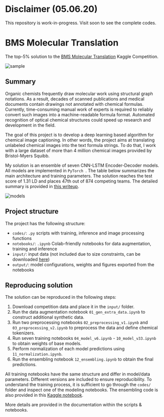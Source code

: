 # Disclaimer (05.06.20)

This repository is work-in-progress. Visit soon to see the complete codes.



# BMS Molecular Translation

The top-5% solution to the [BMS Molecular Translation](https://www.kaggle.com/c/bms-molecular-translation) Kaggle Competition.

![sample](https://i.postimg.cc/sghDH7f9/Screen-2021-06-04-at-09-38-30.jpg)


## Summary

Organic chemists frequently draw molecular work using structural graph notations. As a result, decades of scanned publications and medical documents contain drawings not annotated with chemical formulas. Currently, time-consuming manual work of experts is required to reliably convert such images into a machine-readable formula format. Automated recognition of optical chemical structures could speed up research and development in the field.

The goal of this project is to develop a deep learning based algorithm for chemical image captioning. In other words, the project aims at translating unlabeled chemical images into the text formula strings. To do that, I work with a large dataset of more than 4 million chemical images provided by Bristol-Myers Squibb.

My solution is an ensemble of seven CNN-LSTM Encoder-Decoder models. All models are implemented in `PyTorch `. The table below summarizes the main architecture and training parameters. The solution reaches the test score of 1.31 LD and places 47th out of 874 competing teams. The detailed summary is provided in [this writeup](https://www.kaggle.com/c/bms-molecular-translation/discussion/243845).

![models](https://i.postimg.cc/cLrTp1Pc/Screen-2021-06-04-at-10-17-02.jpg)


## Project structure

The project has the following structure:
- `codes/`: `.py` scripts with training, inference and image processing functions
- `notebooks/`: `.ipynb` Colab-friendly notebooks for data augmentation, training and inference
- `input/`: input data (not included due to size constraints, can be downloaded [here](https://www.kaggle.com/c/bms-molecular-translation))
- `output/`: model configurations, weights and figures exported from the notebooks


## Reproducing solution

The solution can be reproduced in the following steps:
1. Download competition data and place it in the `input/` folder.
2. Run the data augmentation notebook `01_gen_extra_data.ipynb` to construct additional synthetic data.
3. Run two preprocessing notebooks `02_preprocessing_v1.ipynb` and `03_preprocessing_v2.ipynb` to preprocess the data and define chemical tokenizers.
4. Run seven training notebooks `04_model_v6.ipynb` - `10_model_v33.ipynb` to obtain weights of base models. 
5. Perform normalization of each model predictions using `11_normalization.ipynb`.
6. Run the ensembling notebook `12_ensembling.ipynb` to obtain the final predictions.

All training notebooks have the same structure and differ in model/data parameters. Different versions are included to ensure reproducibility. To understand the training process, it is sufficient to go through the `codes/` folder and inspect one of the modeling notebooks. The ensembling code is also provided in this [Kaggle notebook](https://www.kaggle.com/kozodoi/47th-place-solution-bms-ensembling).

More details are provided in the documentation within the scripts & notebooks.
